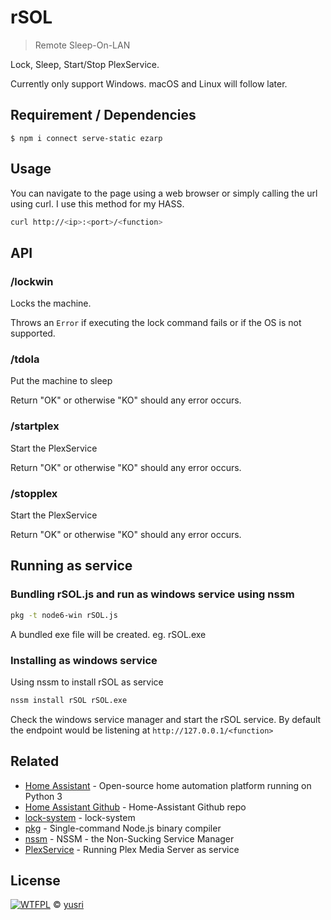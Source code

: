 # rSOL

> Remote Sleep-On-LAN 

Lock, Sleep, Start/Stop PlexService.

Currently only support Windows. macOS and Linux will follow later.


## Requirement / Dependencies

```
$ npm i connect serve-static ezarp
```


## Usage
You can navigate to the page using a web browser or simply calling the url using curl. I use this method for my HASS.
```bash
curl http://<ip>:<port>/<function>
```


## API

### /lockwin

Locks the machine.

Throws an `Error` if executing the lock command fails or if the OS is not supported.


### /tdola

Put the machine to sleep

Return "OK" or otherwise "KO" should any error occurs.


### /startplex

Start the PlexService

Return "OK" or otherwise "KO" should any error occurs.


### /stopplex

Start the PlexService

Return "OK" or otherwise "KO" should any error occurs.



##  Running as service


### Bundling rSOL.js and run as windows service using nssm

```bash
pkg -t node6-win rSOL.js
```
A bundled exe file will be created. eg. rSOL.exe


### Installing as windows service

Using nssm to install rSOL as service

```bash
nssm install rSOL rSOL.exe
```

Check the windows service manager and start the rSOL service.
By default the endpoint would be listening at ```http://127.0.0.1/<function>```

## Related
- [Home Assistant](https://www.home-assistant.io/) - Open-source home automation platform running on Python 3
- [Home Assistant Github](https://github.com/home-assistant/home-assistant) - Home-Assistant Github repo
- [lock-system](https://github.com/sindresorhus/lock-system) - lock-system
- [pkg](https://www.npmjs.com/package/pkg)  - Single-command Node.js binary compiler
- [nssm](http://www.nssm.cc/) - NSSM - the Non-Sucking Service Manager
- [PlexService](https://forums.plex.tv/discussion/93994/pms-as-a-service) - Running Plex Media Server as service

## License

[![WTFPL](http://www.wtfpl.net/wp-content/uploads/2012/12/wtfpl-badge-1.png "WTFPL")](http://www.wtfpl.net/) © [yusri](https://blog.yusri.com.my)
